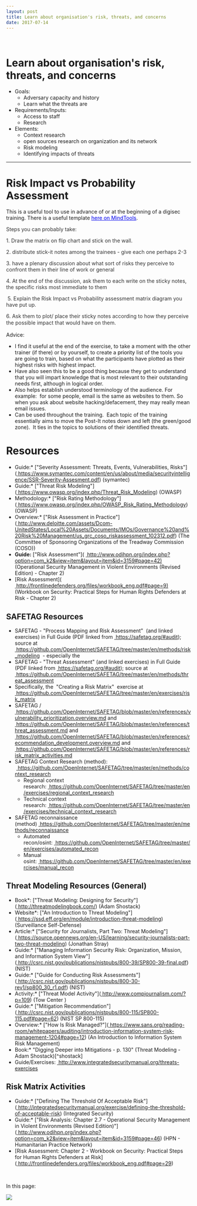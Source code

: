 ```yaml
---
layout: post
title: Learn about organisation's risk, threats, and concerns
date: 2017-07-14
---
```


<body class="mceContentBody aui-theme-default wiki-content fullsize">
<p> </p> <div class="contentLayout2">
<div class="columnLayout two-equal" data-layout="two-equal">
<div class="cell normal" data-type="normal">
<div class="innerCell">
<h1>Learn about organisation's risk, threats, and concerns</h1><ul><li>Goals:<ul><li>Adversary capacity and history</li><li>Learn what the threats are</li></ul></li><li>Requirements/Inputs:<ul><li>Access to staff</li><li>Research</li></ul></li><li>Elements:<ul><li>Context research</li><li>open sources research on organization and its network</li><li>Risk modeling</li><li>Identifying impacts of threats</li></ul></li></ul><hr/><h1>Risk Impact vs Probability Assessment</h1><p>This is a useful tool to use in advance of or at the beginning of a digisec training. There is a useful template <a href="https://www.mindtools.com/pages/article/newPPM_78.htm"><span style="color: rgb(0,0,238);"><span style="text-decoration: underline;">here on MindTools</span></span></a>.</p><p><span style="color: rgb(51,51,51);">Steps you can probably take:</span></p><p><span style="color: rgb(51,51,51);">1. Draw the matrix on flip chart and stick on the wall.</span></p><p><span style="color: rgb(51,51,51);">2. distribute stick-it notes among the trainees - give each one perhaps 2-3</span></p><p><span style="color: rgb(51,51,51);">3. have a plenary discussion about what sort of risks they perceive to confront them in their line of work or general</span></p><p><span style="color: rgb(51,51,51);"> 4. At the end of the discussion, ask them to each write on the sticky notes, the specific risks most immediate to them</span></p><p><span style="color: rgb(51,51,51);"> 5. Explain the Risk Impact vs Probability assessment matrix diagram you have put up.         </span></p><p><span style="color: rgb(51,51,51);"> 6. Ask them to plot/ place their sticky notes according to how they perceive the possible impact that would have on them.<span style="line-height: 1.42857;"> </span></span></p><p>Advice:       </p><ul><li>I find it useful at the end of the exercise, to take a moment with the other trainer (if there) or by yourself, to create a <span style="color: rgb(0,0,0);">priority</span> list of the tools you are going to train, based on what the participants have plotted as their highest risks with highest impact.</li><li>Have also seen this to be a good thing because they get to understand that you will impart knowledge that is most relevant to their outstanding needs first, although in logical order.</li><li>Also helps establish understood terminology of the audience. For example:  for some people, email is the same as websites to them. So when you ask about website hacking/defacement, they may really mean email issues.</li><li>Can be used throughout the training.  Each topic of the training essentially aims to move the Post-It notes down and left (the green/good zone).  It ties in the topics to solutions of their identified threats.</li></ul><h1>Resources</h1><ul><li>Guide:* ["Severity Assessment: Threats, Events, Vulnerabilities, Risks"](<a href="https://www.symantec.com/content/en/us/about/media/securityintelligence/SSR-Severity-Assesment.pdf"><span style="color: rgb(0,0,238);"> </span></a><a class="external-link" href="https://www.symantec.com/content/en/us/about/media/securityintelligence/SSR-Severity-Assesment.pdf+" rel="nofollow">https://www.symantec.com/content/en/us/about/media/securityintelligence/SSR-Severity-Assesment.pdf</a>) (symantec)</li><li>Guide:* ["Threat Risk Modeling"](<a href="https://www.owasp.org/index.php/Threat_Risk_Modeling"><span style="color: rgb(0,0,238);"> </span></a><a class="external-link" href="https://www.owasp.org/index.php/Threat_Risk_Modeling+" rel="nofollow">https://www.owasp.org/index.php/Threat_Risk_Modeling</a>) (OWASP)</li><li>Methodology:* ["Risk Rating Methodology"](<a href="https://www.owasp.org/index.php/OWASP_Risk_Rating_Methodology"><span style="color: rgb(0,0,238);"> </span></a><a class="external-link" href="https://www.owasp.org/index.php/OWASP_Risk_Rating_Methodology+" rel="nofollow">https://www.owasp.org/index.php/OWASP_Risk_Rating_Methodology</a>) (OWASP)</li><li>Overview:* ["Risk Assessment in Practice"](<a href="http://www.deloitte.com/assets/Dcom-UnitedStates/Local%20Assets/Documents/IMOs/Governance%20and%20Risk%20Management/us_grc_coso_riskassessment_102312.pdf"><span style="color: rgb(0,0,238);"> </span></a><a class="external-link" href="http://www.deloitte.com/assets/Dcom-UnitedStates/Local%20Assets/Documents/IMOs/Governance%20and%20Risk%20Management/us_grc_coso_riskassessment_102312.pdf+" rel="nofollow">http://www.deloitte.com/assets/Dcom-UnitedStates/Local%20Assets/Documents/IMOs/Governance%20and%20Risk%20Management/us_grc_coso_riskassessment_102312.pdf</a>) (The Committee of Sponsoring Organizations of the Treadway Commission (COSO))</li><li><strong>Guide:</strong> ["Risk Assessment"]( <a href="http://www.odihpn.org/index.php?option=com_k2&amp;view=item&amp;layout=item&amp;id=3159#page=42%29"><span style="color: rgb(0,0,238);"> </span></a><a class="external-link" href="http://www.odihpn.org/index.php?option=com_k2&amp;view=item&amp;layout=item&amp;id=3159#page=42)+" rel="nofollow">http://www.odihpn.org/index.php?option=com_k2&amp;view=item&amp;layout=item&amp;id=3159#page=42)</a> (Operational Security Management in Violent Environments (Revised Edition) - Chapter 2)</li><li>[Risk Assessment]( <a href="http://frontlinedefenders.org/files/workbook_eng.pdf#page=9%29"><span style="color: rgb(0,0,238);"> </span></a><a class="external-link" href="http://frontlinedefenders.org/files/workbook_eng.pdf#page=9)+" rel="nofollow">http://frontlinedefenders.org/files/workbook_eng.pdf#page=9)</a> (Workbook on Security: Practical Steps for Human Rights Defenders at Risk - Chapter 2)</li></ul><h2>SAFETAG Resources</h2><ul><li>SAFETAG - "Process Mapping and Risk Assessment"  (and linked exercises) in Full Guide (PDF linked from <a href="https://safetag.org/#audit"><span style="color: rgb(0,0,238);"> </span></a><a class="external-link" href="https://safetag.org/#audit+" rel="nofollow">https://safetag.org/#audit</a>); source at <a href="https://github.com/OpenInternet/SAFETAG/tree/master/en/methods/risk_modeling"><span style="color: rgb(0,0,238);"> </span></a><a class="external-link" href="https://github.com/OpenInternet/SAFETAG/tree/master/en/methods/risk_modeling+" rel="nofollow">https://github.com/OpenInternet/SAFETAG/tree/master/en/methods/risk_modeling</a>  - especially the</li><li>SAFETAG - "Threat Assessment" (and linked exercises) in Full Guide (PDF linked from <a href="https://safetag.org/#audit"><span style="color: rgb(0,0,238);"> </span></a><a class="external-link" href="https://safetag.org/#audit+" rel="nofollow">https://safetag.org/#audit</a>); source at <a href="https://github.com/OpenInternet/SAFETAG/tree/master/en/methods/threat_assessment"><span style="color: rgb(0,0,238);"> </span></a><a class="external-link" href="https://github.com/OpenInternet/SAFETAG/tree/master/en/methods/threat_assessment+" rel="nofollow">https://github.com/OpenInternet/SAFETAG/tree/master/en/methods/threat_assessment</a></li><li>Specifically, the  "Creating a Risk Matrix"  exercise at <a href="https://github.com/OpenInternet/SAFETAG/tree/master/en/exercises/risk_matrix"><span style="color: rgb(0,0,238);"> </span></a><a class="external-link" href="https://github.com/OpenInternet/SAFETAG/tree/master/en/exercises/risk_matrix+" rel="nofollow">https://github.com/OpenInternet/SAFETAG/tree/master/en/exercises/risk_matrix</a></li><li>SAFETAG / <a href="https://github.com/OpenInternet/SAFETAG/blob/master/en/references/vulnerability_prioritization.overview.md"><span style="color: rgb(0,0,238);"> </span></a><a class="external-link" href="https://github.com/OpenInternet/SAFETAG/blob/master/en/references/vulnerability_prioritization.overview.md+" rel="nofollow">https://github.com/OpenInternet/SAFETAG/blob/master/en/references/vulnerability_prioritization.overview.md</a> and <a href="https://github.com/OpenInternet/SAFETAG/blob/master/en/references/threat_assessment.md"><span style="color: rgb(0,0,238);"> </span></a><a class="external-link" href="https://github.com/OpenInternet/SAFETAG/blob/master/en/references/threat_assessment.md+" rel="nofollow">https://github.com/OpenInternet/SAFETAG/blob/master/en/references/threat_assessment.md</a> and <a href="https://github.com/OpenInternet/SAFETAG/blob/master/en/references/recommendation_development.overview.md"><span style="color: rgb(0,0,238);"> </span></a><a class="external-link" href="https://github.com/OpenInternet/SAFETAG/blob/master/en/references/recommendation_development.overview.md+" rel="nofollow">https://github.com/OpenInternet/SAFETAG/blob/master/en/references/recommendation_development.overview.md</a> and <a href="https://github.com/OpenInternet/SAFETAG/blob/master/en/references/risk_matrix_activities.md"><span style="color: rgb(0,0,238);"> </span></a><a class="external-link" href="https://github.com/OpenInternet/SAFETAG/blob/master/en/references/risk_matrix_activities.md+" rel="nofollow">https://github.com/OpenInternet/SAFETAG/blob/master/en/references/risk_matrix_activities.md</a></li><li>SAFETAG Context Research (method):  <a href="https://github.com/OpenInternet/SAFETAG/tree/master/en/methods/context_research"><span style="color: rgb(0,0,238);"> </span></a><a class="external-link" href="https://github.com/OpenInternet/SAFETAG/tree/master/en/methods/context_research+" rel="nofollow">https://github.com/OpenInternet/SAFETAG/tree/master/en/methods/context_research</a><ul><li>Regional context research: <a href="https://github.com/OpenInternet/SAFETAG/tree/master/en/exercises/regional_context_research"><span style="color: rgb(0,0,238);"> </span></a><a class="external-link" href="https://github.com/OpenInternet/SAFETAG/tree/master/en/exercises/regional_context_research+" rel="nofollow">https://github.com/OpenInternet/SAFETAG/tree/master/en/exercises/regional_context_research</a></li><li>Technical context research: <a href="https://github.com/OpenInternet/SAFETAG/tree/master/en/exercises/technical_context_research"><span style="color: rgb(0,0,238);"> </span></a><a class="external-link" href="https://github.com/OpenInternet/SAFETAG/tree/master/en/exercises/technical_context_research+" rel="nofollow">https://github.com/OpenInternet/SAFETAG/tree/master/en/exercises/technical_context_research</a></li></ul></li><li>SAFETAG reconnaissance (method) <a href="https://github.com/OpenInternet/SAFETAG/tree/master/en/methods/reconnaissance"><span style="color: rgb(0,0,238);"> </span></a><a class="external-link" href="https://github.com/OpenInternet/SAFETAG/tree/master/en/methods/reconnaissance+" rel="nofollow">https://github.com/OpenInternet/SAFETAG/tree/master/en/methods/reconnaissance</a><ul><li>Automated recon/osint: <a href="https://github.com/OpenInternet/SAFETAG/tree/master/en/exercises/automated_recon"><span style="color: rgb(0,0,238);"> </span></a><a class="external-link" href="https://github.com/OpenInternet/SAFETAG/tree/master/en/exercises/automated_recon+" rel="nofollow">https://github.com/OpenInternet/SAFETAG/tree/master/en/exercises/automated_recon</a></li><li>Manual osint: <a href="https://github.com/OpenInternet/SAFETAG/tree/master/en/exercises/manual_recon"><span style="color: rgb(0,0,238);"> </span></a><a class="external-link" href="https://github.com/OpenInternet/SAFETAG/tree/master/en/exercises/manual_recon+" rel="nofollow">https://github.com/OpenInternet/SAFETAG/tree/master/en/exercises/manual_recon</a></li></ul></li></ul><h2>Threat Modeling Resources (General)</h2><ul><li>Book*: ["Threat Modeling: Designing for Security"](<a href="http://threatmodelingbook.com/"><span style="color: rgb(0,0,238);"> </span></a><a class="external-link" href="http://threatmodelingbook.com/+" rel="nofollow">http://threatmodelingbook.com/</a>) (Adam Shostack)</li><li>Website*: ["An Introduction to Threat Modeling"](<a href="https://ssd.eff.org/en/module/introduction-threat-modeling"><span style="color: rgb(0,0,238);"> </span></a><a class="external-link" href="https://ssd.eff.org/en/module/introduction-threat-modeling+" rel="nofollow">https://ssd.eff.org/en/module/introduction-threat-modeling</a>) (Surveillance Self-Defense)</li><li>Article:* ["Security for Journalists, Part Two: Threat Modeling"](<a href="https://source.opennews.org/en-US/learning/security-journalists-part-two-threat-modeling"><span style="color: rgb(0,0,238);"> </span></a><a class="external-link" href="https://source.opennews.org/en-US/learning/security-journalists-part-two-threat-modeling+" rel="nofollow">https://source.opennews.org/en-US/learning/security-journalists-part-two-threat-modeling</a>) (Jonathan Stray)</li><li>Guide:* ["Managing Information Security Risk: Organization, Mission, and Information System View"](<a href="http://csrc.nist.gov/publications/nistpubs/800-39/SP800-39-final.pdf"><span style="color: rgb(0,0,238);"> </span></a><a class="external-link" href="http://csrc.nist.gov/publications/nistpubs/800-39/SP800-39-final.pdf+" rel="nofollow">http://csrc.nist.gov/publications/nistpubs/800-39/SP800-39-final.pdf</a>) (NIST)</li><li>Guide:* ["Guide for Conducting Risk Assessments"](<a href="http://csrc.nist.gov/publications/nistpubs/800-30-rev1/sp800_30_r1.pdf"><span style="color: rgb(0,0,238);"> </span></a><a class="external-link" href="http://csrc.nist.gov/publications/nistpubs/800-30-rev1/sp800_30_r1.pdf+" rel="nofollow">http://csrc.nist.gov/publications/nistpubs/800-30-rev1/sp800_30_r1.pdf</a>) (NIST)</li><li>Activity:* ["Threat Model Activity"](<a href="http://www.compjournalism.com/?p=109"><span style="color: rgb(0,0,238);"> </span></a><a class="external-link" href="http://www.compjournalism.com/?p=109+" rel="nofollow">http://www.compjournalism.com/?p=109</a>) (Tow Center )  </li><li>Guide:* ["Mitigation Recommendation"](<a href="http://csrc.nist.gov/publications/nistpubs/800-115/SP800-115.pdf#page=62"><span style="color: rgb(0,0,238);"> </span></a><a class="external-link" href="http://csrc.nist.gov/publications/nistpubs/800-115/SP800-115.pdf#page=62+" rel="nofollow">http://csrc.nist.gov/publications/nistpubs/800-115/SP800-115.pdf#page=62</a>) (NIST SP 800-115)</li><li>Overview:* ["How Is Risk Managed?"](<a href="https://www.sans.org/reading-room/whitepapers/auditing/introduction-information-system-risk-management-1204#page=12"><span style="color: rgb(0,0,238);"> </span></a><a class="external-link" href="https://www.sans.org/reading-room/whitepapers/auditing/introduction-information-system-risk-management-1204#page=12+" rel="nofollow">https://www.sans.org/reading-room/whitepapers/auditing/introduction-information-system-risk-management-1204#page=12</a>) (An Introduction to Information System Risk Management)</li><li>Book:* "Digging Deeper into Mitigations - p. 130" (Threat Modeling - Adam Shostack)[^shostack]</li><li>Guide/Exercises: <a href="http://www.integratedsecuritymanual.org/threats-exercises"><span style="color: rgb(0,0,238);"> </span></a><a class="external-link" href="http://www.integratedsecuritymanual.org/threats-exercises+" rel="nofollow">http://www.integratedsecuritymanual.org/threats-exercises</a></li></ul><h2>Risk Matrix Activities</h2><ul><li>Guide:* ["Defining The Threshold Of Acceptable Risk"](<a href="http://integratedsecuritymanual.org/exercise/defining-the-threshold-of-acceptable-risk"><span style="color: rgb(0,0,238);"> </span></a><a class="external-link" href="http://integratedsecuritymanual.org/exercise/defining-the-threshold-of-acceptable-risk+" rel="nofollow">http://integratedsecuritymanual.org/exercise/defining-the-threshold-of-acceptable-risk</a>) (Integrated Security)</li><li>Guide:* ["Risk Analysis: Chapter 2.7 - Operational Security Management in Violent Environments (Revised Edition)"](<a href="http://www.odihpn.org/index.php?option=com_k2&amp;view=item&amp;layout=item&amp;id=3159#page=46"><span style="color: rgb(0,0,238);"> </span></a><a class="external-link" href="http://www.odihpn.org/index.php?option=com_k2&amp;view=item&amp;layout=item&amp;id=3159#page=46+" rel="nofollow">http://www.odihpn.org/index.php?option=com_k2&amp;view=item&amp;layout=item&amp;id=3159#page=46</a>) (HPN - Humanitarian Practice Network)</li><li>[Risk Assessment: Chapter 2 - Workbook on Security: Practical Steps for Human Rights Defenders at Risk](<a href="http://frontlinedefenders.org/files/workbook_eng.pdf#page=29"><span style="color: rgb(0,0,238);"> </span></a><a class="external-link" href="http://frontlinedefenders.org/files/workbook_eng.pdf#page=29+" rel="nofollow">http://frontlinedefenders.org/files/workbook_eng.pdf#page=29</a>)</li></ul><p> </p></div>
</div>
<div class="cell normal" data-type="normal">
<div class="innerCell">
<p>In this page:</p><p><img class="editor-inline-macro" data-macro-id="58d225b2-e899-495a-b457-5b02271e06d1" data-macro-name="toc" data-macro-schema-version="1" src="/plugins/servlet/confluence/placeholder/macro?definition=e3RvY30&amp;locale=en_GB&amp;version=2"/></p></div>
</div>
</div>
</div>
<p> </p>
</body>